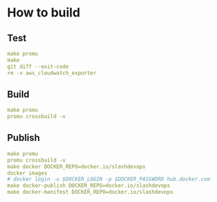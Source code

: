# How to build


## Test 
```yaml
make promu
make
git diff --exit-code
rm -v aws_cloudwatch_exporter
```

## Build 
```yaml
make promu
promu crossbuild -v
```

## Publish 
```yaml
make promu
promu crossbuild -v
make docker DOCKER_REPO=docker.io/slashdevops
docker images
# docker login -u $DOCKER_LOGIN -p $DOCKER_PASSWORD hub.docker.com
make docker-publish DOCKER_REPO=docker.io/slashdevops
make docker-manifest DOCKER_REPO=docker.io/slashdevops

```
